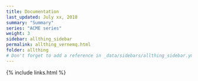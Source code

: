 ```yaml
---
title: Documentation 
last_updated: July xx, 2018
summary: "Summary"
series: "ACME series"
weight: 3
sidebar: allthing_sidebar
permalink: allthing_vernemq.html
folder: allthing
# Don't forget to add a reference in _data/sidebars/allthing_sidebar.yml and/or _data/topnav.yml 
---
```



{% include links.html %}
